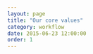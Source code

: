 ```yaml
---
layout: page
title: "Our core values"
category: workflow
date: 2015-06-23 12:00:00
order: 1
---
```



